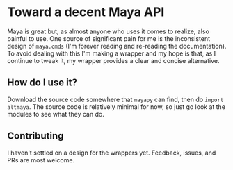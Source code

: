 # Toward a decent Maya API

Maya is great but, as almost anyone who uses it comes to realize, also painful to use. One source of significant pain for me is the inconsistent design of `maya.cmds` (I'm forever reading and re-reading the documentation). To avoid dealing with this I'm making a wrapper and my hope is that, as I continue to tweak it, my wrapper provides a clear and concise alternative. 

## How do I use it?

Download the source code somewhere that `mayapy` can find, then do `import altmaya`. The source code is relatively minimal for now, so just go look at the modules to see what they can do. 

## Contributing

I haven't settled on a design for the wrappers yet. Feedback, issues, and PRs are most welcome.
